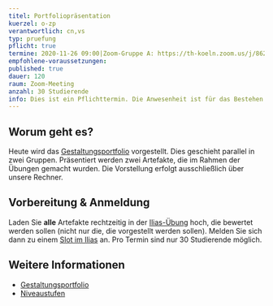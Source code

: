 ```yaml
---
titel: Portfoliopräsentation
kuerzel: o-zp
verantwortlich: cn,vs
typ: pruefung
pflicht: true
termine: 2020-11-26 09:00|Zoom-Gruppe A: https://th-koeln.zoom.us/j/86238751739|https://th-koeln.zoom.us/j/86238751739, 2020-11-26 09:00|Zoom-Gruppe B: https://th-koeln.zoom.us/j/86025262142|https://th-koeln.zoom.us/j/86025262142, 2020-11-26 12:00|Zoom-Gruppe A: https://th-koeln.zoom.us/j/86238751739|https://th-koeln.zoom.us/j/86238751739, 2020-11-26 12:00|Zoom-Gruppe B: https://th-koeln.zoom.us/j/86025262142|https://th-koeln.zoom.us/j/86025262142
empfohlene-voraussetzungen: 
published: true
dauer: 120
raum: Zoom-Meeting
anzahl: 30 Studierende
info: Dies ist ein Pflichttermin. Die Anwesenheit ist für das Bestehen des Moduls erforderlich. 
---
```


## Worum geht es?

Heute wird das [Gestaltungsportfolio](../../gestaltungsportfolio/) vorgestellt. Dies geschieht parallel in zwei Gruppen. Präsentiert werden zwei Artefakte, die im Rahmen der Übungen gemacht wurden. Die Vorstellung erfolgt ausschließlich über unsere Rechner.

## Vorbereitung & Anmeldung

Laden Sie **alle** Artefakte rechtzeitig in der [Ilias-Übung](https://ilias.th-koeln.de/goto.php?target=exc_1166244&client_id=ILIAS_FH_Koeln) hoch, die bewertet werden sollen (nicht nur die, die vorgestellt werden sollen). Melden Sie sich dann zu einem [Slot im Ilias](https://ilias.th-koeln.de/goto.php?target=fold_1697422&client_id=ILIAS_FH_Koeln) an. Pro Termin sind nur 30 Studierende möglich.

## Weitere Informationen

- [Gestaltungsportfolio](../../gestaltungsportfolio/)
- [Niveaustufen](../../niveaustufen/)

